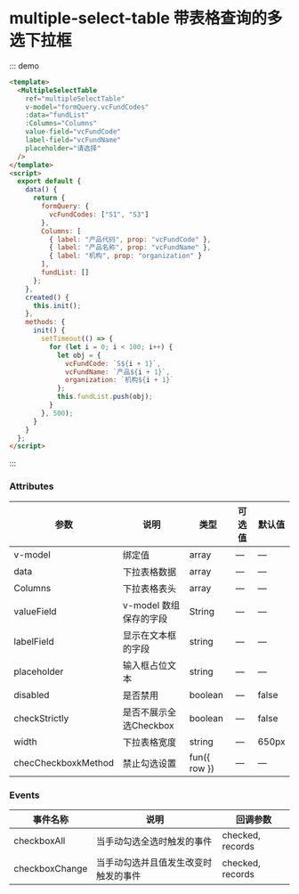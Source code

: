 # multiple-select-table 带表格查询的多选下拉框 

::: demo

```html
<template>
  <MultipleSelectTable
    ref="multipleSelectTable"
    v-model="formQuery.vcFundCodes"
    :data="fundList"
    :Columns="Columns"
    value-field="vcFundCode"
    label-field="vcFundName"
    placeholder="请选择"
  />
</template>
<script>
  export default {
    data() {
      return {
        formQuery: {
          vcFundCodes: ["S1", "S3"]
        },
        Columns: [
          { label: "产品代码", prop: "vcFundCode" },
          { label: "产品名称", prop: "vcFundName" },
          { label: "机构", prop: "organization" }
        ],
        fundList: []
      };
    },
    created() {
      this.init();
    },
    methods: {
      init() {
        setTimeout(() => {
          for (let i = 0; i < 100; i++) {
            let obj = {
              vcFundCode: `S${i + 1}`,
              vcFundName: `产品${i + 1}`,
              organization: `机构${i + 1}`
            };
            this.fundList.push(obj);
          }
        }, 500);
      }
    }
  };
</script>
```

:::

### Attributes

<div class="special_table">

| 参数             | 说明                   | 类型            | 可选值 | 默认值       |
| ---------------- | ---------------------- | --------------- | ------ | ----------- |
| v-model          | 绑定值                 | array           |    —   |       —     |
| data             | 下拉表格数据           | array           |    —   |       —     |
| Columns          | 下拉表格表头           | array           |    —   |       —     |
| valueField       | v-model 数组保存的字段 | String          |    —   |       —     |
| labelField       | 显示在文本框的字段     | string          |    —   |       —     |
| placeholder      | 输入框占位文本         | string          |    —   |       —     |
| disabled         | 是否禁用               | boolean         |    —   | false       |
| checkStrictly    | 是否不展示全选Checkbox | boolean         |    —   | false       |
| width            | 下拉表格宽度           | string          |    —   | 650px       |
| checCheckboxkMethod  | 禁止勾选设置       | fun({ row })    |    —   |       —     |

</div>

### Events

<div class="special_table">

| 事件名称          | 说明               | 回调参数  | 
| ------------     | ------------------ | ------   | 
| checkboxAll      | 当手动勾选全选时触发的事件 | checked, records |
| checkboxChange   | 当手动勾选并且值发生改变时触发的事件  | checked, records |

</div>
